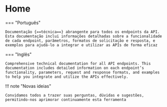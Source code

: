 # Home

=== "Português"

    Documentação {==técnica==} abrangente para todos os endpoints da API. Esta documentação inclui informações detalhadas sobre a funcionalidade de cada endpoint, parâmetros, formatos de solicitação e resposta, e exemplos para ajudá-lo a integrar e utilizar as APIs de forma eficaz

=== "Inglês"

    Comprehensive technical documentation for all API endpoints. This documentation includes detailed information on each endpoint’s functionality, parameters, request and response formats, and examples to help you integrate and utilize the APIs effectively.



!!! note "Novas ideias"

    Convidamos todos a trazer suas perguntas, dúvidas e sugestões, permitindo-nos aprimorar continuamente esta ferramenta


<swagger-ui src="openapi.json"/>


